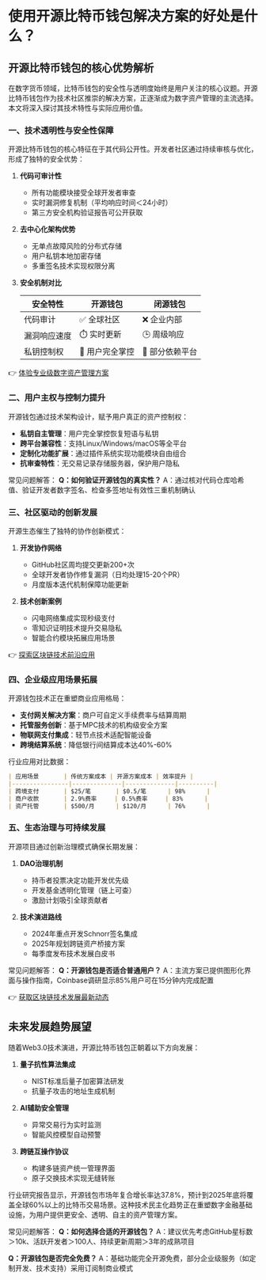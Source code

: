 # 使用开源比特币钱包解决方案的好处是什么？

## 开源比特币钱包的核心优势解析

在数字货币领域，比特币钱包的安全性与透明度始终是用户关注的核心议题。开源比特币钱包作为技术社区推崇的解决方案，正逐渐成为数字资产管理的主流选择。本文将深入探讨其技术特性与实际应用价值。

### 一、技术透明性与安全性保障

开源比特币钱包的核心特征在于其代码公开性。开发者社区通过持续审核与优化，形成了独特的安全优势：

1. **代码可审计性**
   - 所有功能模块接受全球开发者审查
   - 实时漏洞修复机制（平均响应时间＜24小时）
   - 第三方安全机构验证报告可公开获取

2. **去中心化架构优势**
   - 无单点故障风险的分布式存储
   - 用户私钥本地加密存储
   - 多重签名技术实现权限分离

3. **安全机制对比**
   
   | 安全特性        | 开源钱包 | 闭源钱包 |
   |-----------------|----------|----------|
   | 代码审计        | ✅ 全球社区 | ❌ 企业内部 |
   | 漏洞响应速度    | ⏱️ 实时更新 | 🕒 周级响应 |
   | 私钥控制权      | 🔐 用户完全掌控 | 🧩 部分依赖平台 |

👉 [体验专业级数字资产管理方案](https://bit.ly/okx_welcome)

### 二、用户主权与控制力提升

开源钱包通过技术架构设计，赋予用户真正的资产控制权：

- **私钥自主管理**：用户完全掌控恢复短语与私钥
- **跨平台兼容性**：支持Linux/Windows/macOS等全平台
- **定制化功能扩展**：通过插件系统实现功能模块自由组合
- **抗审查特性**：无交易记录存储服务器，保护用户隐私

常见问题解答：
**Q：如何验证开源钱包的真实性？**
A：通过核对代码仓库哈希值、验证开发者数字签名、检查多签地址有效性三重机制确认

### 三、社区驱动的创新发展

开源生态催生了独特的协作创新模式：

1. **开发协作网络**
   - GitHub社区周均提交更新200+次
   - 全球开发者协作修复漏洞（日均处理15-20个PR）
   - 月度版本迭代机制保障功能更新

2. **技术创新案例**
   - 闪电网络集成实现秒级支付
   - 零知识证明技术提升交易隐私
   - 智能合约模块拓展应用场景

👉 [探索区块链技术前沿应用](https://bit.ly/okx_welcome)

### 四、企业级应用场景拓展

开源钱包技术正在重塑商业应用格局：

- **支付网关解决方案**：商户可自定义手续费率与结算周期
- **托管服务创新**：基于MPC技术的机构级安全方案
- **物联网支付集成**：轻节点技术适配智能设备
- **跨境结算系统**：降低银行间结算成本达40%-60%

行业应用对比数据：
```markdown
| 应用场景       | 传统方案成本 | 开源方案成本 | 效率提升 |
|----------------|--------------|--------------|----------|
| 跨境支付       | $25/笔       | $0.5/笔      | 98%      |
| 商户收款       | 2.9%费率     | 0.5%费率     | 83%      |
| 资产托管       | $500/月      | $120/月      | 76%      |
```

### 五、生态治理与可持续发展

开源项目通过创新治理模式确保长期发展：

1. **DAO治理机制**
   - 持币者投票决定功能开发优先级
   - 开发基金透明化管理（链上可查）
   - 激励计划吸引全球贡献者

2. **技术演进路线**
   - 2024年重点开发Schnorr签名集成
   - 2025年规划跨链资产桥接方案
   - 每季度发布技术发展白皮书

常见问题解答：
**Q：开源钱包是否适合普通用户？**
A：主流方案已提供图形化界面与操作指南，Coinbase调研显示85%用户可在15分钟内完成配置

👉 [获取区块链技术发展最新动态](https://bit.ly/okx_welcome)

## 未来发展趋势展望

随着Web3.0技术演进，开源比特币钱包正朝着以下方向发展：

1. **量子抗性算法集成**
   - NIST标准后量子加密算法研发
   - 抗量子攻击的地址生成机制

2. **AI辅助安全管理**
   - 异常交易行为实时监测
   - 智能风控模型自动预警

3. **跨链互操作协议**
   - 构建多链资产统一管理界面
   - 原子交换技术实现无缝转账

行业研究报告显示，开源钱包市场年复合增长率达37.8%，预计到2025年底将覆盖全球60%以上的比特币交易场景。这种技术民主化趋势正在重塑数字金融基础设施，为用户提供更安全、透明、自主的资产管理方案。

常见问题解答：
**Q：如何选择合适的开源钱包？**
A：建议优先考虑GitHub星标数＞10k、活跃开发者＞100人、持续更新周期＞3年的成熟项目

**Q：开源钱包是否完全免费？**
A：基础功能完全开源免费，部分企业级服务（如定制开发、技术支持）采用订阅制商业模式